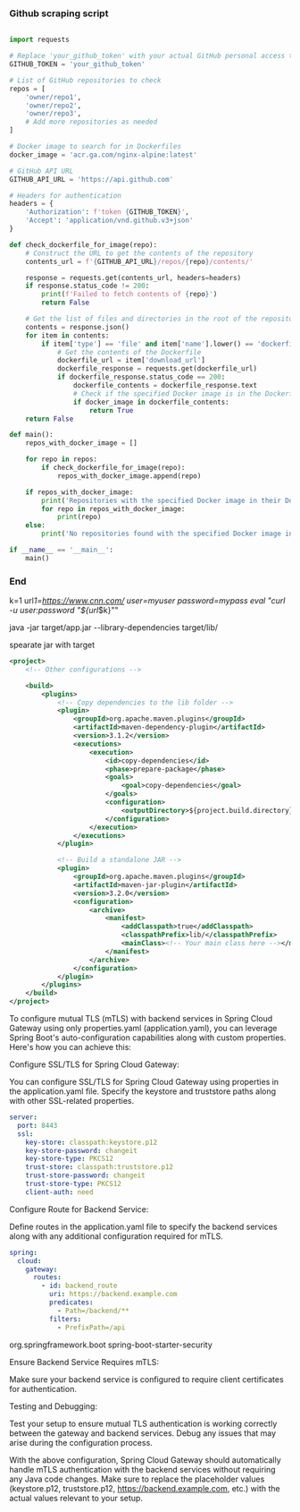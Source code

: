 ### Github scraping script

```python

import requests

# Replace 'your_github_token' with your actual GitHub personal access token
GITHUB_TOKEN = 'your_github_token'

# List of GitHub repositories to check
repos = [
    'owner/repo1',
    'owner/repo2',
    'owner/repo3',
    # Add more repositories as needed
]

# Docker image to search for in Dockerfiles
docker_image = 'acr.ga.com/nginx-alpine:latest'

# GitHub API URL
GITHUB_API_URL = 'https://api.github.com'

# Headers for authentication
headers = {
    'Authorization': f'token {GITHUB_TOKEN}',
    'Accept': 'application/vnd.github.v3+json'
}

def check_dockerfile_for_image(repo):
    # Construct the URL to get the contents of the repository
    contents_url = f'{GITHUB_API_URL}/repos/{repo}/contents/'

    response = requests.get(contents_url, headers=headers)
    if response.status_code != 200:
        print(f'Failed to fetch contents of {repo}')
        return False

    # Get the list of files and directories in the root of the repository
    contents = response.json()
    for item in contents:
        if item['type'] == 'file' and item['name'].lower() == 'dockerfile':
            # Get the contents of the Dockerfile
            dockerfile_url = item['download_url']
            dockerfile_response = requests.get(dockerfile_url)
            if dockerfile_response.status_code == 200:
                dockerfile_contents = dockerfile_response.text
                # Check if the specified Docker image is in the Dockerfile
                if docker_image in dockerfile_contents:
                    return True
    return False

def main():
    repos_with_docker_image = []

    for repo in repos:
        if check_dockerfile_for_image(repo):
            repos_with_docker_image.append(repo)

    if repos_with_docker_image:
        print('Repositories with the specified Docker image in their Dockerfile:')
        for repo in repos_with_docker_image:
            print(repo)
    else:
        print('No repositories found with the specified Docker image in their Dockerfile.')

if __name__ == '__main__':
    main()


```

### End

k=1
url*1=https://www.cnn.com/
user=myuser
password=mypass
eval "curl -u $user:$password \"\${url*$k}\""

java -jar target/app.jar --library-dependencies target/lib/

spearate jar with target

```xml
<project>
    <!-- Other configurations -->

    <build>
        <plugins>
            <!-- Copy dependencies to the lib folder -->
            <plugin>
                <groupId>org.apache.maven.plugins</groupId>
                <artifactId>maven-dependency-plugin</artifactId>
                <version>3.1.2</version>
                <executions>
                    <execution>
                        <id>copy-dependencies</id>
                        <phase>prepare-package</phase>
                        <goals>
                            <goal>copy-dependencies</goal>
                        </goals>
                        <configuration>
                            <outputDirectory>${project.build.directory}/lib</outputDirectory>
                        </configuration>
                    </execution>
                </executions>
            </plugin>

            <!-- Build a standalone JAR -->
            <plugin>
                <groupId>org.apache.maven.plugins</groupId>
                <artifactId>maven-jar-plugin</artifactId>
                <version>3.2.0</version>
                <configuration>
                    <archive>
                        <manifest>
                            <addClasspath>true</addClasspath>
                            <classpathPrefix>lib/</classpathPrefix>
                            <mainClass><!-- Your main class here --></mainClass>
                        </manifest>
                    </archive>
                </configuration>
            </plugin>
        </plugins>
    </build>
</project>
```

To configure mutual TLS (mTLS) with backend services in Spring Cloud Gateway using only properties.yaml (application.yaml), you can leverage Spring Boot's auto-configuration capabilities along with custom properties. Here's how you can achieve this:

Configure SSL/TLS for Spring Cloud Gateway:

You can configure SSL/TLS for Spring Cloud Gateway using properties in the application.yaml file. Specify the keystore and truststore paths along with other SSL-related properties.

```yaml
server:
  port: 8443
  ssl:
    key-store: classpath:keystore.p12
    key-store-password: changeit
    key-store-type: PKCS12
    trust-store: classpath:truststore.p12
    trust-store-password: changeit
    trust-store-type: PKCS12
    client-auth: need
```

Configure Route for Backend Service:

Define routes in the application.yaml file to specify the backend services along with any additional configuration required for mTLS.

```yaml
spring:
  cloud:
    gateway:
      routes:
        - id: backend_route
          uri: https://backend.example.com
          predicates:
            - Path=/backend/**
          filters:
            - PrefixPath=/api
```

<dependency>
    <groupId>org.springframework.boot</groupId>
    <artifactId>spring-boot-starter-security</artifactId>
</dependency>

Ensure Backend Service Requires mTLS:

Make sure your backend service is configured to require client certificates for authentication.

Testing and Debugging:

Test your setup to ensure mutual TLS authentication is working correctly between the gateway and backend services. Debug any issues that may arise during the configuration process.

With the above configuration, Spring Cloud Gateway should automatically handle mTLS authentication with the backend services without requiring any Java code changes. Make sure to replace the placeholder values (keystore.p12, truststore.p12, https://backend.example.com, etc.) with the actual values relevant to your setup.
